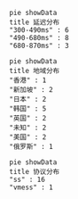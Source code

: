 
```mermaid
pie showData
title 延迟分布
"300-490ms" : 6
"490-680ms" : 8
"680-870ms" : 3
```
```mermaid
pie showData
title 地域分布
"香港" : 1
"新加坡" : 2
"日本" : 2
"韩国" : 5
"英国" : 2
"未知" : 2
"美国" : 2
"俄罗斯" : 1
```
```mermaid
pie showData
title 协议分布
"ss" : 16
"vmess" : 1
```